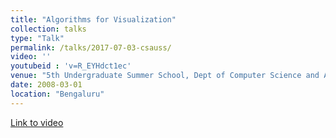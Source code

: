 ```yaml
---
title: "Algorithms for Visualization"
collection: talks
type: "Talk"
permalink: /talks/2017-07-03-csauss/
video: ''
youtubeid : 'v=R_EYHdct1ec'
venue: "5th Undergraduate Summer School, Dept of Computer Science and Automation, Indian Institute of Science"
date: 2008-03-01
location: "Bengaluru"
---
```

[Link to video](https://www.youtube.com/watch?v=R_EYHdct1ec)
